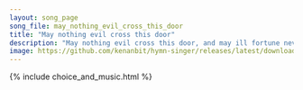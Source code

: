 ```yaml
---
layout: song_page
song_file: may_nothing_evil_cross_this_door
title: "May nothing evil cross this door"
description: "May nothing evil cross this door, and may ill fortune never pry about these windows; may the roar and rain go by.  By faith made strong, the rafters w... english secular 4part"
image: https://github.com/kenanbit/hymn-singer/releases/latest/download/may_nothing_evil_cross_this_door-trad.png
---
```


{% include choice_and_music.html %}